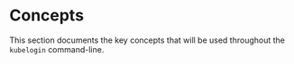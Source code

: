 # Concepts

This section documents the key concepts that will be used throughout the `kubelogin` command-line.
